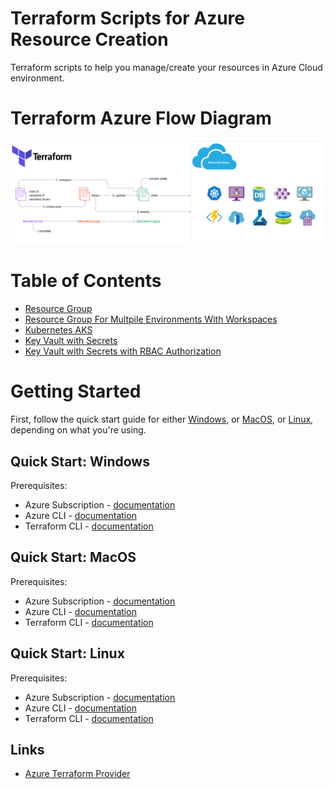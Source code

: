 # Terraform Scripts for Azure Resource Creation

Terraform scripts to help you manage/create your resources in Azure Cloud environment.

# Terraform Azure Flow Diagram

![alt text](./architecture/terraform-azure-architecture.png?raw=true)


# Table of Contents
- [Resource Group](./mtc_resource_group/)
- [Resource Group For Multpile Environments With Workspaces](./mtc_workspaces_resource_group/)
- [Kubernetes AKS](./mtc_kubernetes_aks/)
- [Key Vault with Secrets](./mtc_keyvault_secrets/)
- [Key Vault with Secrets with RBAC Authorization](./mtc_keyvault_rbac/)

# Getting Started 

First, follow the quick start guide for either [Windows](#quick-start-windows), or [MacOS](#quick-start-mac), or [Linux](#quick-start-linux), depending on what you're using.


## Quick Start: Windows

Prerequisites:
- Azure Subscription - [documentation](https://learn.microsoft.com/en-us/azure/cloud-adoption-framework/ready/azure-best-practices/initial-subscriptions)
- Azure CLI - [documentation](https://learn.microsoft.com/en-us/cli/azure/install-azure-cli-windows?tabs=azure-cli)
- Terraform CLI - [documentation](https://learn.hashicorp.com/tutorials/terraform/install-cli)

## Quick Start: MacOS

Prerequisites:
- Azure Subscription - [documentation](https://learn.microsoft.com/en-us/azure/cloud-adoption-framework/ready/azure-best-practices/initial-subscriptions) 
- Azure CLI - [documentation](https://learn.microsoft.com/en-us/cli/azure/install-azure-cli-macos)
- Terraform CLI - [documentation](https://learn.hashicorp.com/tutorials/terraform/install-cli)


## Quick Start: Linux

Prerequisites:
- Azure Subscription - [documentation](https://learn.microsoft.com/en-us/azure/cloud-adoption-framework/ready/azure-best-practices/initial-subscriptions)
- Azure CLI - [documentation](https://learn.microsoft.com/en-us/cli/azure/install-azure-cli-linux?pivots=apt)
- Terraform CLI - [documentation](https://learn.hashicorp.com/tutorials/terraform/install-cli)

## Links

- [Azure Terraform Provider](https://registry.terraform.io/providers/hashicorp/azurerm/latest/docs)